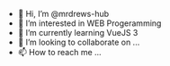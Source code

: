 - 👋 Hi, I’m @mrdrews-hub
- 👀 I’m interested in WEB Progeramming
- 🌱 I’m currently learning VueJS 3
- 💞️ I’m looking to collaborate on ...
- 📫 How to reach me ...

<!---
mrdrews-hub/mrdrews-hub is a ✨ special ✨ repository because its `README.md` (this file) appears on your GitHub profile.
You can click the Preview link to take a look at your changes.
--->
